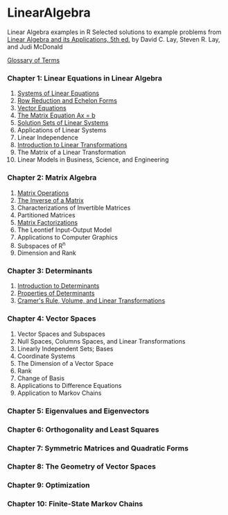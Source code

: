 # LinearAlgebra
Linear Algebra examples in R
Selected solutions to example problems from [Linear Algebra and its Applications, 5th ed.](http://www.amazon.com/Linear-Algebra-Its-Applications-Edition/dp/032198238X)
by David C. Lay, Steven R. Lay, and Judi McDonald

[Glossary of Terms](glossary.md)

### Chapter 1: Linear Equations in Linear Algebra

1. [Systems of Linear Equations](scripts/SystemsOfLinearEquations.R)
2. [Row Reduction and Echelon Forms](scripts/RowReductionAndEchelonForms.R)
3. [Vector Equations](scripts/VectorOperations.R)
4. [The Matrix Equation Ax = b](scripts/MatrixEquation.R)
5. [Solution Sets of Linear Systems](scripts/SolutionSetsOfLinearEquations.R)
6. Applications of Linear Systems
7. Linear Independence
8. [Introduction to Linear Transformations](scripts/IntroToLinearTransformations.R)
9. The Matrix of a Linear Transformation
10. Linear Models in Business, Science, and Engineering

### Chapter 2: Matrix Algebra

1. [Matrix Operations](scripts/MatrixOperations.R)
2. [The Inverse of a Matrix](scripts/InverseOfAMatrix.R)
3. Characterizations of Invertible Matrices
4. Partitioned Matrices
5. [Matrix Factorizations](scripts/MatrixFactorization.R)
6. The Leontief Input-Output Model
7. Applications to Computer Graphics
8. Subspaces of R<sup>n</sup>
9. Dimension and Rank

### Chapter 3: Determinants

1. [Introduction to Determinants](scripts/IntroToDeterminants.R)
2. [Properties of Determinants](scripts/PropertiesOfDeterminants.R)
3. [Cramer's Rule, Volume, and Linear Transformations](scripts/CramersRule.R)

### Chapter 4: Vector Spaces

1. Vector Spaces and Subspaces
2. Null Spaces, Columns Spaces, and Linear Transformations
3. Linearly Independent Sets; Bases
4. Coordinate Systems
5. The Dimension of a Vector Space
6. Rank
7. Change of Basis
8. Applications to Difference Equations
9. Application to Markov Chains

### Chapter 5: Eigenvalues and Eigenvectors

### Chapter 6: Orthogonality and Least Squares

### Chapter 7: Symmetric Matrices and Quadratic Forms

### Chapter 8: The Geometry of Vector Spaces

### Chapter 9: Optimization

### Chapter 10: Finite-State Markov Chains

